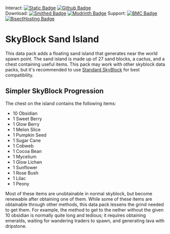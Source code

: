 Interact:	[![Static Badge](https://img.shields.io/badge/_-Discord-black?logo=discord&logoColor=%235865F2&labelColor=black&color=%235865F2)](https://discord.gg/mzWSZuGatd)
[![Github Badge](https://img.shields.io/badge/_-GitHub-black?logo=github&logoColor=white&labelColor=%23181717&color=white&)](https://github.com/BPR02/SkyBlock_Collection)  
Download: [![Smithed Badge](https://img.shields.io/badge/_-Smithed-black?logo=hackthebox&logoColor=%231b48c4&labelColor=black&color=%231b48c4)](https://smithed.net/packs/skyblock-sand-island)
[![Modrinth Badge](https://img.shields.io/badge/_-Modrinth-black?logo=modrinth&logoColor=%2300AF5C&labelColor=black&color=%2300AF5C)](https://modrinth.com/datapack/skyblock-sand-island)
Support: [![BMC Badge](https://img.shields.io/badge/_%20-Buy%20Me%20a%20Coffee-black?logo=buymeacoffee&logoColor=%23FFDD00&labelColor=black&color=%23FFDD00)](https://bmc.link/bpr02)
[![BisectHosting Badge](https://img.shields.io/badge/Rent%20a%20Server-black?logo=bisecthosting&logoColor=%2306ddff&labelColor=%23030525&color=%2337e3f3)](https://www.bisecthosting.com/skyvoid)

# SkyBlock Sand Island
This data pack adds a floating sand island that generates near the world spawn point. The sand island is made up of 27 sand blocks, a cactus, and a chest containing useful items. This pack may work with other skyblock data packs, but it's recommended to use [Standard SkyBlock](https://smithed.net/packs/standard-skyblock) for best compatibility.

## Simpler SkyBlock Progression
The chest on the island contains the following items:
- 10 Obsidian
- 1 Sweet Berry
- 1 Glow Berry
- 1 Melon Slice
- 1 Pumpkin Seed
- 1 Sugar Cane
- 1 Cobweb
- 1 Cocoa Bean
- 1 Mycelium
- 1 Glow Lichen
- 1 Sunflower
- 1 Rose Bush
- 1 Lilac
- 1 Peony

Most of these items are unobtainable in normal skyblock, but become renewable after obtaining one of them. While some of these items are obtainable through other methods, this data pack lessens the grind needed to get them. For example, the method to get to the nether without the given 10 obsidian is normally quite long and tedious; it requires obtaining emeralds, waiting for wandering traders to spawn, and generating lava with dripstone.
